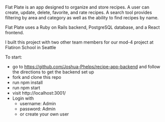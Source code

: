 Flat Plate is an app designed to organize and store recipes. A user can create, update, delete,  favorite, and rate recipes. A search tool provides filtering by area and category as well as the ability to find recipes by name. 

Flat Plate uses a Ruby on Rails backend, PostgreSQL database, and a React frontend.

I built this project with two other team members for our mod-4 project at Flatiron School in Seattle

To start:

- go to https://github.com/Joshua-Phelps/recipe-app-backend and follow the directions to get the backend set up
- fork and clone this repo
- run npm install
- run npm start
- visit http://localhost:3001/
- Login with 
  - username: Admin 
  - password: Admin 
  - or create your own user 

